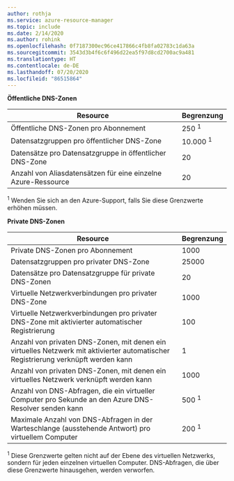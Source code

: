 ```yaml
---
author: rothja
ms.service: azure-resource-manager
ms.topic: include
ms.date: 2/14/2020
ms.author: rohink
ms.openlocfilehash: 0f7187300ec96ce417866c4fb8fa02783c1da63a
ms.sourcegitcommit: 3543d3b4f6c6f496d22ea5f97d8cd2700ac9a481
ms.translationtype: HT
ms.contentlocale: de-DE
ms.lasthandoff: 07/20/2020
ms.locfileid: "86515864"
---
```

**Öffentliche DNS-Zonen**

| Resource | Begrenzung |
| --- | --- |
| Öffentliche DNS-Zonen pro Abonnement |250 <sup>1</sup> |
| Datensatzgruppen pro öffentlicher DNS-Zone |10.000 <sup>1</sup> |
| Datensätze pro Datensatzgruppe in öffentlicher DNS-Zone |20 |
| Anzahl von Aliasdatensätzen für eine einzelne Azure-Ressource |20|

<sup>1</sup> Wenden Sie sich an den Azure-Support, falls Sie diese Grenzwerte erhöhen müssen.

**Private DNS-Zonen**

| Resource | Begrenzung |
| --- | --- |
| Private DNS-Zonen pro Abonnement |1000|
| Datensatzgruppen pro privater DNS-Zone |25000|
| Datensätze pro Datensatzgruppe für private DNS-Zonen |20|
| Virtuelle Netzwerkverbindungen pro privater DNS-Zone |1000|
| Virtuelle Netzwerkverbindungen pro privater DNS-Zone mit aktivierter automatischer Registrierung |100|
| Anzahl von privaten DNS-Zonen, mit denen ein virtuelles Netzwerk mit aktivierter automatischer Registrierung verknüpft werden kann |1|
| Anzahl von privaten DNS-Zonen, mit denen ein virtuelles Netzwerk verknüpft werden kann |1000|
| Anzahl von DNS-Abfragen, die ein virtueller Computer pro Sekunde an den Azure DNS-Resolver senden kann |500 <sup>1</sup> |
| Maximale Anzahl von DNS-Abfragen in der Warteschlange (ausstehende Antwort) pro virtuellem Computer |200 <sup>1</sup> |

<sup>1</sup> Diese Grenzwerte gelten nicht auf der Ebene des virtuellen Netzwerks, sondern für jeden einzelnen virtuellen Computer. DNS-Abfragen, die über diese Grenzwerte hinausgehen, werden verworfen.
